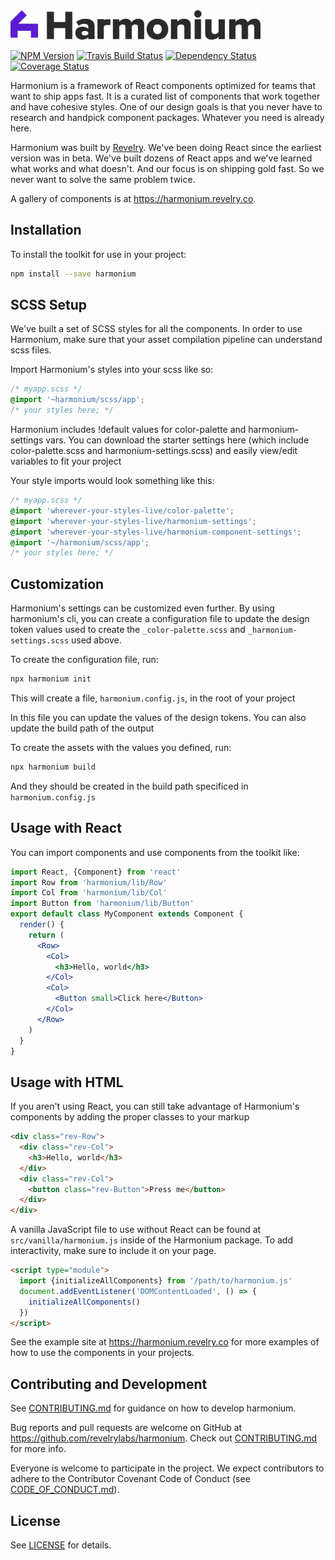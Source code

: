 <img src="docs-src/static/images/harmonium-logo.png" width="400px"/>

[![NPM Version][npm-badge]][npm-url]
[![Travis Build Status][travis-badge]][travis-url]
[![Dependency Status](https://dependencyci.com/github/revelrylabs/harmonium/badge)](https://dependencyci.com/github/revelrylabs/harmonium)
[![Coverage Status](https://opencov.prod.revelry.net/projects/8/badge.svg)](https://opencov.prod.revelry.net/projects/8)

Harmonium is a framework of React components optimized for teams that want to ship apps fast. It is a curated list of components that work together and have cohesive styles. One of our design goals is that you never have to research and handpick component packages. Whatever you need is already here.

Harmonium was built by [Revelry](https://revelry.co). We've been doing React since the earliest version was in beta. We've built dozens of React apps and we've learned what works and what doesn't. And our focus is on shipping gold fast. So we never want to solve the same problem twice.

A gallery of components is at https://harmonium.revelry.co.

## Installation

To install the toolkit for use in your project:

```sh
npm install --save harmonium
```

## SCSS Setup

We've built a set of SCSS styles for all the components. In order to use Harmonium, make sure that your asset compilation pipeline can understand scss files.

Import Harmonium's styles into your scss like so:

```scss
/* myapp.scss */
@import '~harmonium/scss/app';
/* your styles here; */
```

Harmonium includes !default values for color-palette and harmonium-settings vars. You can download the starter settings here (which include color-palette.scss and harmonium-settings.scss) and easily view/edit variables to fit your project

Your style imports would look something like this:

```scss
/* myapp.scss */
@import 'wherever-your-styles-live/color-palette';
@import 'wherever-your-styles-live/harmonium-settings';
@import 'wherever-your-styles-live/harmonium-component-settings';
@import '~/harmonium/scss/app';
/* your styles here; */
```

## Customization

Harmonium's settings can be customized even further. By using harmonium's cli, you can create a configuration file to update the design token values used to create the `_color-palette.scss` and `_harmonium-settings.scss` used above.

To create the configuration file, run:

```sh
npx harmonium init
```

This will create a file, `harmonium.config.js`, in the root of your project

In this file you can update the values of the design tokens. You can also update the build path of the output

To create the assets with the values you defined, run:

```sh
npx harmonium build
```

And they should be created in the build path specificed in `harmonium.config.js`

## Usage with React

You can import components and use components from the toolkit like:

```jsx
import React, {Component} from 'react'
import Row from 'harmonium/lib/Row'
import Col from 'harmonium/lib/Col'
import Button from 'harmonium/lib/Button'
export default class MyComponent extends Component {
  render() {
    return (
      <Row>
        <Col>
          <h3>Hello, world</h3>
        </Col>
        <Col>
          <Button small>Click here</Button>
        </Col>
      </Row>
    )
  }
}
```

## Usage with HTML

If you aren't using React, you can still take advantage of Harmonium's components by adding the proper classes to your markup

```html
<div class="rev-Row">
  <div class="rev-Col">
    <h3>Hello, world</h3>
  </div>
  <div class="rev-Col">
    <button class="rev-Button">Press me</button>
  </div>
</div>
```

A vanilla JavaScript file to use without React can be found at `src/vanilla/harmonium.js` inside of the Harmonium package. To add interactivity, make sure to include it on your page.

```html
<script type="module">
  import {initializeAllComponents} from '/path/to/harmonium.js'
  document.addEventListener('DOMContentLoaded', () => {
    initializeAllComponents()
  })
</script>
```

See the example site at https://harmonium.revelry.co for more examples of how to
use the components in your projects.

## Contributing and Development

See [CONTRIBUTING.md](https://github.com/revelrylabs/harmonium/blob/master/CONTRIBUTING.md)
for guidance on how to develop harmonium.

Bug reports and pull requests are welcome on GitHub at https://github.com/revelrylabs/harmonium. Check out [CONTRIBUTING.md](https://github.com/revelrylabs/harmonium/blob/master/CONTRIBUTING.md) for more info.

Everyone is welcome to participate in the project. We expect contributors to
adhere to the Contributor Covenant Code of Conduct (see [CODE_OF_CONDUCT.md](https://github.com/revelrylabs/harmonium/blob/master/CODE_OF_CONDUCT.md)).

[npm-badge]: https://img.shields.io/npm/v/harmonium.svg
[npm-url]: https://www.npmjs.com/package/harmonium
[travis-badge]: https://img.shields.io/travis/revelrylabs/harmonium.svg
[travis-url]: https://travis-ci.org/revelrylabs/harmonium

## License

See [LICENSE](https://github.com/revelrylabs/harmonium/blob/master/LICENSE) for details.
